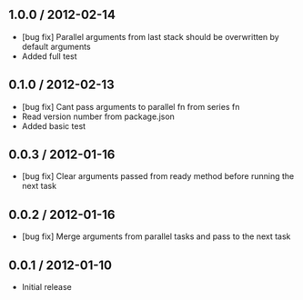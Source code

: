 ## 1.0.0 / 2012-02-14

  - [bug fix] Parallel arguments from last stack should be overwritten by default arguments
  - Added full test



## 0.1.0 / 2012-02-13

  - [bug fix] Cant pass arguments to parallel fn from series fn
  - Read version number from package.json
  - Added basic test



## 0.0.3 / 2012-01-16

  - [bug fix] Clear arguments passed from ready method before running the next task



## 0.0.2 / 2012-01-16

  - [bug fix] Merge arguments from parallel tasks and pass to the next task



## 0.0.1 / 2012-01-10

  - Initial release
